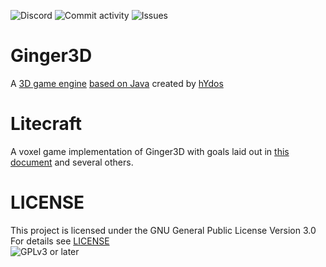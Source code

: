 ![Discord](https://img.shields.io/discord/624100926054989834?color=red&label=discord&style=social)
![Commit activity](https://img.shields.io/github/commit-activity/m/halotroop/Ginger3D)
![Issues](https://img.shields.io/github/issues/halotroop/Ginger3D)

# Ginger3D
A [3D game engine](https://github.com/hYdos/Ginger3D) [based on Java](https://adoptopenjdk.net/) created by [hYdos](https://github.com/hYdos)

# Litecraft
A voxel game implementation of Ginger3D with goals laid out in [this document](https://docs.google.com/spreadsheets/d/1yyfFVUmrdk9DTELSrxW7MLEw1srQVI8_nTBWZlentBQ/edit?usp=sharing) 
and several others.

# LICENSE
This project is licensed under the GNU General Public License Version 3.0<br />
For details see [LICENSE](https://github.com/halotroop/Ginger3D/blob/liteCraft/LICENSE)<br />
![GPLv3 or later](https://www.gnu.org/graphics/gplv3-or-later.png "GPLv3-plus Logo")
